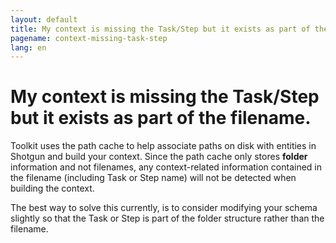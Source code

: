 ```yaml
---
layout: default
title: My context is missing the Task/Step but it exists as part of the filename.
pagename: context-missing-task-step
lang: en
---
```


# My context is missing the Task/Step but it exists as part of the filename.

Toolkit uses the path cache to help associate paths on disk with entities in Shotgun and build your context. Since the path cache only stores **folder** information and not filenames, any context-related information contained in the filename (including Task or Step name) will not be detected when building the context.

The best way to solve this currently, is to consider modifying your schema slightly so that the Task or Step is part of the folder structure rather than the filename. 